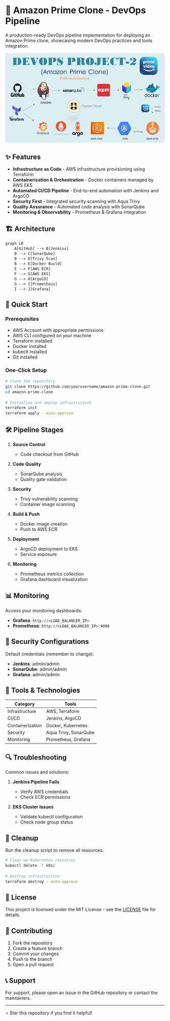 # 🚀 Amazon Prime Clone - DevOps Pipeline

A production-ready DevOps pipeline implementation for deploying an Amazon Prime clone, showcasing modern DevOps practices and tools integration.

![DevOps Pipeline](./src/Overview.png)

## ✨ Features

- **Infrastructure as Code** - AWS infrastructure provisioning using Terraform
- **Containerization & Orchestration** - Docker containers managed by AWS EKS
- **Automated CI/CD Pipeline** - End-to-end automation with Jenkins and ArgoCD
- **Security First** - Integrated security scanning with Aqua Trivy
- **Quality Assurance** - Automated code analysis with SonarQube
- **Monitoring & Observability** - Prometheus & Grafana integration

## 🏗️ Architecture

```mermaid
graph LR
    A[GitHub] --> B[Jenkins]
    B --> C[SonarQube]
    B --> D[Trivy Scan]
    B --> E[Docker Build]
    E --> F[AWS ECR]
    F --> G[AWS EKS]
    G --> H[ArgoCD]
    G --> I[Prometheus]
    I --> J[Grafana]
```

## 🚀 Quick Start

### Prerequisites

- AWS Account with appropriate permissions
- AWS CLI configured on your machine
- Terraform installed
- Docker installed
- kubectl installed
- Git installed

### One-Click Setup

```bash
# Clone the repository
git clone https://github.com/yourusername/amazon-prime-clone.git
cd amazon-prime-clone

# Initialize and deploy infrastructure
terraform init
terraform apply --auto-approve
```

## 🛠️ Pipeline Stages

1. **Source Control**
   - Code checkout from GitHub

2. **Code Quality**
   - SonarQube analysis
   - Quality gate validation

3. **Security**
   - Trivy vulnerability scanning
   - Container image scanning

4. **Build & Push**
   - Docker image creation
   - Push to AWS ECR

5. **Deployment**
   - ArgoCD deployment to EKS
   - Service exposure

6. **Monitoring**
   - Prometheus metrics collection
   - Grafana dashboard visualization

## 📊 Monitoring

Access your monitoring dashboards:

- **Grafana**: `http://<LOAD_BALANCER_IP>`
- **Prometheus**: `http://<LOAD_BALANCER_IP>:9090`

## 🔐 Security Configurations

Default credentials (remember to change):

- **Jenkins**: admin/admin
- **SonarQube**: admin/admin
- **Grafana**: admin/admin

## 🧰 Tools & Technologies

| Category | Tools |
|----------|-------|
| Infrastructure | AWS, Terraform |
| CI/CD | Jenkins, ArgoCD |
| Containerization | Docker, Kubernetes |
| Security | Aqua Trivy, SonarQube |
| Monitoring | Prometheus, Grafana |

## 🔍 Troubleshooting

Common issues and solutions:

1. **Jenkins Pipeline Fails**
   - Verify AWS credentials
   - Check ECR permissions

2. **EKS Cluster Issues**
   - Validate kubectl configuration
   - Check node group status

## 🧹 Cleanup

Run the cleanup script to remove all resources:

```bash
# Clean up Kubernetes resources
kubectl delete -f k8s/

# Destroy infrastructure
terraform destroy --auto-approve
```

## 📝 License

This project is licensed under the MIT License - see the [LICENSE](LICENSE) file for details.

## 🤝 Contributing

1. Fork the repository
2. Create a feature branch
3. Commit your changes
4. Push to the branch
5. Open a pull request

## 📞 Support

For support, please open an issue in the GitHub repository or contact the maintainers.

---
⭐ Star this repository if you find it helpful!

